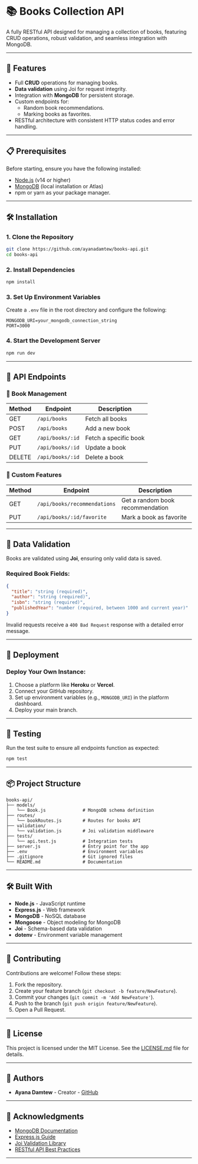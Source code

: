 
# 📚 Books Collection API

A fully RESTful API designed for managing a collection of books, featuring CRUD operations, robust validation, and seamless integration with MongoDB.

---

## 🚀 Features

- Full **CRUD** operations for managing books.
- **Data validation** using Joi for request integrity.
- Integration with **MongoDB** for persistent storage.
- Custom endpoints for:
  - Random book recommendations.
  - Marking books as favorites.
- RESTful architecture with consistent HTTP status codes and error handling.

---

## 📋 Prerequisites

Before starting, ensure you have the following installed:

- [Node.js](https://nodejs.org/) (v14 or higher)
- [MongoDB](https://www.mongodb.com/) (local installation or Atlas)
- npm or yarn as your package manager.

---

## 🛠️ Installation

### 1. Clone the Repository
```bash
git clone https://github.com/ayanadamtew/books-api.git
cd books-api
```

### 2. Install Dependencies
```bash
npm install
```

### 3. Set Up Environment Variables
Create a `.env` file in the root directory and configure the following:
```plaintext
MONGODB_URI=your_mongodb_connection_string
PORT=3000
```

### 4. Start the Development Server
```bash
npm run dev
```

---

## 🔗 API Endpoints

### 📖 Book Management

| Method | Endpoint           | Description              |
|--------|--------------------|--------------------------|
| GET    | `/api/books`       | Fetch all books          |
| POST   | `/api/books`       | Add a new book           |
| GET    | `/api/books/:id`   | Fetch a specific book    |
| PUT    | `/api/books/:id`   | Update a book            |
| DELETE | `/api/books/:id`   | Delete a book            |

### 🌟 Custom Features

| Method | Endpoint                   | Description                      |
|--------|----------------------------|----------------------------------|
| GET    | `/api/books/recommendations` | Get a random book recommendation |
| PUT    | `/api/books/:id/favorite`    | Mark a book as favorite          |

---

## 📝 Data Validation

Books are validated using **Joi**, ensuring only valid data is saved.

### Required Book Fields:
```json
{
  "title": "string (required)",
  "author": "string (required)",
  "isbn": "string (required)",
  "publishedYear": "number (required, between 1000 and current year)"
}
```

Invalid requests receive a `400 Bad Request` response with a detailed error message.

---

## 🚀 Deployment

### Deploy Your Own Instance:
1. Choose a platform like **Heroku** or **Vercel**.
2. Connect your GitHub repository.
3. Set up environment variables (e.g., `MONGODB_URI`) in the platform dashboard.
4. Deploy your main branch.

---

## 🧪 Testing

Run the test suite to ensure all endpoints function as expected:
```bash
npm test
```

---

## 📦 Project Structure

```plaintext
books-api/
├── models/
│   └── Book.js              # MongoDB schema definition
├── routes/
│   └── bookRoutes.js        # Routes for books API
├── validation/
│   └── validation.js        # Joi validation middleware
├── tests/
│   └── api.test.js          # Integration tests
├── server.js                # Entry point for the app
├── .env                     # Environment variables
├── .gitignore               # Git ignored files
└── README.md                # Documentation
```

---

## 🛠️ Built With

- **Node.js** - JavaScript runtime
- **Express.js** - Web framework
- **MongoDB** - NoSQL database
- **Mongoose** - Object modeling for MongoDB
- **Joi** - Schema-based data validation
- **dotenv** - Environment variable management

---

## 🤝 Contributing

Contributions are welcome! Follow these steps:

1. Fork the repository.
2. Create your feature branch (`git checkout -b feature/NewFeature`).
3. Commit your changes (`git commit -m 'Add NewFeature'`).
4. Push to the branch (`git push origin feature/NewFeature`).
5. Open a Pull Request.

---

## 📄 License

This project is licensed under the MIT License. See the [LICENSE.md](LICENSE.md) file for details.

---

## 👥 Authors

- **Ayana Damtew** - Creator - [GitHub](https://github.com/ayanadamtew)

---

## 🙏 Acknowledgments

- [MongoDB Documentation](https://docs.mongodb.com/)
- [Express.js Guide](https://expressjs.com/)
- [Joi Validation Library](https://joi.dev/)
- [RESTful API Best Practices](https://restfulapi.net/)

---
